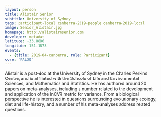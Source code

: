 ```yaml
---
layout: person
title: Alistair Senior
subtitle: University of Sydney
tags: participant-local canberra-2019-people canberra-2019-local
image: Senior_Alistair.jpg
homepage: http://alistairmsenior.com
developer: metadat
latitude: -33.8886
longitude: 151.1873
events:
  - {title: 2019-04-canberra, role: Participant}
core: "FALSE"
---
```

Alistair is a post-doc at the University of Sydney in the Charles Perkins Centre, and is affiliated with the Schools of Life and Environmental Sciences, and Mathematics and Statistics. He has authored around 20 papers on meta-analyses, including a number related to the development and application of the lnCVR metric for variance. From a biological perspective he is interested in questions surrounding evolutionary ecology, diet and life-history, and a number of his meta-analyses address related questions.